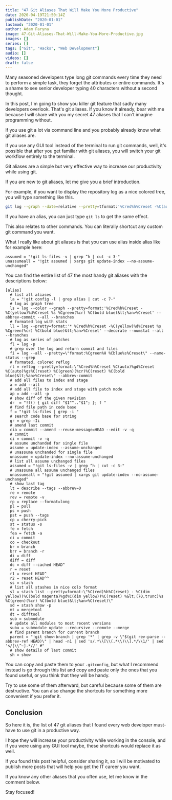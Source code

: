 ```yaml
---
title: "47 Git Aliases That Will Make You More Productive"
date: 2020-04-19T21:50:14Z
publishDate: "2020-01-01"
lastmod: "2020-01-01"
author: Adam Faryna
image: 47-Git-Aliases-That-Will-Make-You-More-Productive.jpg
images: []
series: []
tags: ["Git", "Hacks", "Web Development"]
audio: []
videos: []
draft: false
---
```


Many seasoned developers type long git commands every time they need to perform a simple task, they forget the attributes or entire commands. It's a shame to see senior developer typing 40 characters without a second thought.

In this post, I'm going to show you killer git feature that sadly many developers overlook. That's git aliases. If you know it already, bear with me because I will share with you my secret 47 aliases that I can't imagine programming without.

If you use git a lot via command line and you probably already know what git aliases are.

If you use any GUI tool instead of the terminal to run git commands, well, it's possible that after you get familiar with git aliases, you will switch your git workflow entirely to the terminal.

Git aliases are a simple but very effective way to increase our productivity while using git.

If you are new to git aliases, let me give you a brief introduction.

For example, if you want to display the repository log as a nice colored tree, you will type something like this.

```bash
git log --graph --date=relative --pretty=tformat:'%Cred%h%Creset -%C(auto)%d%Creset %s %Cgreen(%an %ad)%Creset'"
```

If you have an alias, you can just type `git ls` to get the same effect.

This also relates to other commands. You can literally shortcut any custom git command you want.

What I really like about git aliases is that you can use alias inside alias like for example here:

```gitconfig
assumed = "!git ls-files -v | grep ^h | cut -c 3-"
unassumeall = "!git assumed | xargs git update-index --no-assume-unchanged"
```

You can find the entire list of 47 the most handy git aliases with the descriptions below:

```gitconfig
[alias]
  # list all aliases
  la = "!git config -l | grep alias | cut -c 7-"
  # log as graph tree
  ls = log --color --graph --pretty=format:'%Cred%h%Creset -%C(yellow)%d%Creset %s %Cgreen(%cr) %C(bold blue)&lt;%an>%Creset' --abbrev-commit --all --branches
  # formated log with stats
  ll = log --pretty=format:'* %Cred%h%Creset -%C(yellow)%d%Creset %s %Cgreen(%cr) %C(bold blue)&lt;%an>%Creset' --decorate --numstat --all --branches
  # log as series of patches
  fl = log -p
  # grep over the log and return commit and files
  fi = log --all --pretty=\"format:%Cgreen%H %Cblue%s%Creset\" --name-status --grep
  # formated, colored reflog
  rl = reflog --pretty=format:\"%Cred%h%Creset %C(auto)%gd%Creset %C(auto)%gs%C(reset) %C(green)(%cr)%C(reset) %C(bold blue)&lt;%an>%Creset\" --abbrev-commit
  # add all files to index and stage
  a = add --all
  # add all file to index and stage with patch mode
  ap = add --all -p
  # show diff of the given revision
  dr  = "!f() { git diff "$1"^.."$1"; }; f "
  # find file path in code base
  f = "!git ls-files | grep -i "
  # search code base for string
  gr = grep -Ii
  # amend last commit
  cia = commit --amend --reuse-message=HEAD --edit -v -q
  # commit
  ci = commit -v -q
  # assume unchanded for single file
  assume = update-index --assume-unchanged
  # unassume unchanded for single file
  unassume = update-index --no-assume-unchanged
  # list all assume unchanged files
  assumed = "!git ls-files -v | grep ^h | cut -c 3-"
  # unassume all assume unchanged files
  unassumeall = "!git assumed | xargs git update-index --no-assume-unchanged"
  # show last tag
  lt = describe --tags --abbrev=0
  re = remote
  rev = remote -v
  rp = replace --format=long
  pl = pull
  ps = push
  pst = push --tags
  cp = cherry-pick
  st = status -s
  fe = fetch
  fea = fetch -a
  ci = commit
  co = checkout
  br = branch
  brr = branch -r
  di = diff
  diff = diff
  dc = diff --cached HEAD^
  r = reset
  r1 = reset HEAD^
  r2 = reset HEAD^^
  ss = stash
  # list all stashes in nice colo format
  sl = stash list --pretty=format:\"%C(red)%h%C(reset) - %C(dim yellow)(%C(bold magenta)%gd%C(dim yellow))%C(reset) %&lt;(70,trunc)%s %C(green)(%cr) %C(bold blue)&lt;%an>%C(reset)\"
  sd = stash show -p
  mt = mergetool
  dt = difftool
  sub = submodule
  # update all modules to most recent versions
  subu = submodule update --recursive --remote --merge
  # find parent branch for current branch
  parent = "!git show-branch | grep '*' | grep -v \"$(git rev-parse --abbrev-ref HEAD)\" | head -n1 | sed 's/.*\\[\\(.*\\)\\].*/\\1/' | sed 's/[\\^~].*//' #"
  # show details of last commit
  sh = show
```

You can copy and paste them to your `.gitconfig`, but what I recommend instead is go through this list and copy and paste only the ones that you found useful, or you think that they will be handy.

Try to use some of them afterward, but careful because some of them are destructive. You can also change the shortcuts for something more convenient if you prefer it.

## Conclusion

So here it is, the list of 47 git aliases that I found every web developer must-have to use git in a productive way.

I hope they will increase your productivity while working in the console, and if you were using any GUI tool maybe, these shortcuts would replace it as well.

If you found this post helpful, consider sharing it, so I will be motivated to publish more posts that will help you get the IT career you want.

If you know any other aliases that you often use, let me know in the comment below.

Stay focused!
